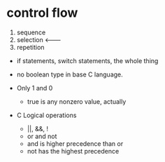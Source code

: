# control flow
1. sequence
2. selection <---
3. repetition

* if statements, switch statements, the whole thing
* no boolean type in base C language.
* Only 1 and 0
  * true is any nonzero value, actually

* C Logical operations
  * ||, &&, !
  * or and not
  * and is higher  precedence than or
  * not has the highest precedence